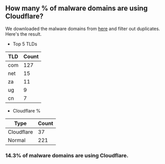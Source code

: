 ## How many % of malware domains are using Cloudflare?


We downloaded the malware domains from [here](https://urlhaus.abuse.ch) and filter out duplicates.
Here's the result.


[//]: # (start replacement)


- Top 5 TLDs

| TLD | Count |
| --- | --- |
| com | 127 |
| net | 15 |
| za | 11 |
| ug | 9 |
| cn | 7 |


- Cloudflare %

| Type | Count |
| --- | --- |
| Cloudflare | 37 |
| Normal | 221 |


### 14.3% of malware domains are using Cloudflare.